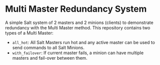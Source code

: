 # Multi Master Redundancy System

A simple Salt system of 2 masters and 2 minions (clients) to demonstrate redundancy with the Multi Master method.
This repository contains two types of a Multi Master:
- `all_hot`: All Salt Masters run hot and any active master can be used to send commands to all Salt Minions.
- `with_failover`: If current master fails, a minion can have multiple masters and fail-over between them.
